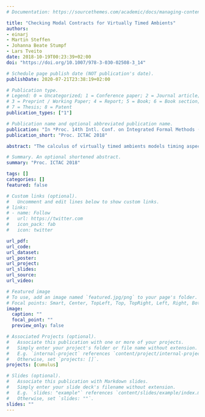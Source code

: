 ```yaml
---
# Documentation: https://sourcethemes.com/academic/docs/managing-content/

title: "Checking Modal Contracts for Virtually Timed Ambients"
authors: 
- einarj 
- Martin Steffen
- Johanna Beate Stumpf
- Lars Tveito
date: 2018-10-19T00:23:39+02:00
doi: "https://doi.org/10.1007/978-3-030-02508-3_14"

# Schedule page publish date (NOT publication's date).
publishDate: 2020-07-21T23:38:19+02:00

# Publication type.
# Legend: 0 = Uncategorized; 1 = Conference paper; 2 = Journal article;
# 3 = Preprint / Working Paper; 4 = Report; 5 = Book; 6 = Book section;
# 7 = Thesis; 8 = Patent
publication_types: ["1"]

# Publication name and optional abbreviated publication name.
publication: "In *Proc. 14th Intl. Conf. on Integrated Formal Methods (iFM 2018)*, LNCS 11087. © Springer 2018."
publication_short: "Proc. ICTAC 2018"

abstract: "The calculus of virtually timed ambients models timing aspects of resource management for virtual machines. With nested virtualization, virtual machines compete with other processes for the resources of their host environment. Resource provisioning in virtually timed ambients can be formalized by extending the capabilities of mobile ambients to model the dynamic creation, migration, and destruction of virtual machines. This paper introduces a logic to define modal contracts regarding resource management for virtually timed ambients. Service-level agreements are contracts between a service provider and a client, specifying properties that the service should fulfill with respect to quality of service (QoS). The proposed modal logic supports QoS statements about the resource consumption and nesting structure of a system during the timed reduction of its processes. Besides a formal definition of the logic, the paper provides a corresponding model checking algorithm and its prototype implementation in rewriting logic."

# Summary. An optional shortened abstract.
summary: "Proc. ICTAC 2018"

tags: []
categories: []
featured: false

# Custom links (optional).
#   Uncomment and edit lines below to show custom links.
# links:
# - name: Follow
#   url: https://twitter.com
#   icon_pack: fab
#   icon: twitter

url_pdf:
url_code:
url_dataset:
url_poster:
url_project:
url_slides:
url_source:
url_video:

# Featured image
# To use, add an image named `featured.jpg/png` to your page's folder. 
# Focal points: Smart, Center, TopLeft, Top, TopRight, Left, Right, BottomLeft, Bottom, BottomRight.
image:
  caption: ""
  focal_point: ""
  preview_only: false

# Associated Projects (optional).
#   Associate this publication with one or more of your projects.
#   Simply enter your project's folder or file name without extension.
#   E.g. `internal-project` references `content/project/internal-project/index.md`.
#   Otherwise, set `projects: []`.
projects: [cumulus]

# Slides (optional).
#   Associate this publication with Markdown slides.
#   Simply enter your slide deck's filename without extension.
#   E.g. `slides: "example"` references `content/slides/example/index.md`.
#   Otherwise, set `slides: ""`.
slides: ""
---
```

